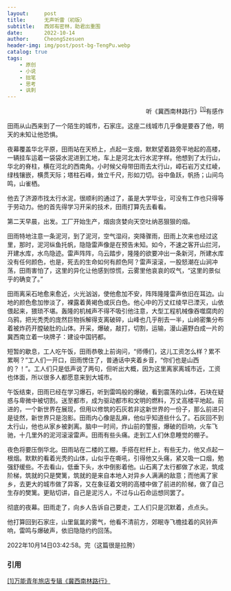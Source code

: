 ```yaml
---
layout:     post
title:      无声听雷（初版）
subtitle:   西郊有密林，助君出重围
date:       2022-10-14
author:     CheongSzesuen
header-img: img/post/post-bg-TengPu.webp
catalog: true
tags:
    - 原创
    - 小说
    - 拙笔
    - 思考
    - 讽刺
---
```

<p align="right">听《冀西南林路行》<sup><a href="#ref1">[1]</a></sup>有感作</p>
田雨从山西来到了一个陌生的城市，石家庄。这座二线城市几乎像是要吞了他，明天的未知让他恐惧。


夜幕覆盖华北平原，田雨站在天桥上，点起一支烟，默默望着路旁平地起的高楼，一辆挂车运着一袋袋水泥进到工地，车上是河北太行水泥字样。他想到了太行山，华北的脊柱，横在河北的西南角。小时候父母带田雨去太行山，嶂石岩万丈红崚，绿栈镶嵌，横贯天际；塔柱石峰，耸立千尺，形如刀切。谷中鱼跃，帆扬；山间鸟鸣，山雀栖。


他去了济源市找太行水泥，很顺利的通过了，虽是大学毕业，可没有工作也只得等于劳动力。他的首先得学习开采的技术，田雨打算先去看看。


第二天早晨，出发。工厂开始生产，烟囱贪婪向天空吐纳恶狠狠的烟。


田雨特地注意一条泥河，到了泥河，空气湿闷，突降骤雨，田雨上次来也经过这里，那时，泥河纵鱼托帆，隐隐雷声像是在预告未知。如今，不速之客开山拦河，开建水库，水鸟隐迹。雷声阵阵，乌云踏步，隆隆的欲要冲出一条新河，所建水库没有任何颜色，也是，死去的生命如何有颜色阿？雷声滚滚，一股怒潮在山涧冲荡，田雨害怕了，这里的异化让他感到惊慌，云雾里他哀哀的叹气，“这里的景似乎的确变了。”


田雨离采石地愈来愈近，火光汹汹，使他愈加不安，阵阵隆隆雷声依旧在耳边。山地的颜色愈加惨淡了，裸露着黄褐色或灰白色。他心中的万丈红绫早已湮灭，山依偎起来，猥琐不堪。轰隆的机械声不得不吸引他注意，大型工程机械像吞噬腐肉的乌鸦，把光秃秃的庞然巨物拆解得支离破碎，山峰也几乎削去一半，山岭密集分布着被炸药开膛破肚的山体。开采，爆破，敲打，切割，运输，漫山遍野白成一片的冀西南立着一块牌子：建设中国钙都。


短暂的歇息，工人吃午饭，田雨恭敬上前询问，“师傅们，这儿工资怎么样？累不累啊？”工人们一开口，田雨愣住了，普通话中夹着乡音，“你们也是山西的？！”。工人们只是低声说了两句，但听出大概，因为这里离家离城市近，工资也体面，所以很多人都愿意来到大城市。


午饭结束，田雨已经在学习爆石，听到雷鸣般的爆破，看到震荡的山体，石块在疑惑与卑微中被切割。送至都市，成为驱动都市和文明的燃料，万丈高楼平地起。前进的，一个新世界在展现，但用以修筑的石灰若非这新世界的一份子，那么前进只是徒然，新世界只是泡影。田雨内心像是乱麻，他似乎知道些什么了。石灰回不到太行山，他也从家乡被剥离。脑中一时间，炸山前的警报，爆破的巨响，火车飞驰，十几里外的泥河滚滚雷声。田雨有些头痛。走到工人们休息睡觉的棚子。


夜色将要压倒华北。田雨站在二楼的工棚，手搭在栏杆上，有些无力，他又点起一根烟。默默的看着光秃的山体，山似乎在嘶吼，引得他又头痛，紧又吸一口烟，勉强舒缓些。不去看山，低垂下头，水中倒影着他。山石离了太行都做了水泥，筑成阶梯，筑就的只是樊篱，筑就的是来自本地人对异乡人满满的敌意；而他离了家乡，去更大的城市做了异客，又在象征着文明的高楼中做了前进的阶梯，做了自己生存的樊篱。更贴切讲，自己是泥污人，不过与山石命运想同罢了。


彻底的夜幕。田雨走了，向乡人告诉自己要走，工人们只是沉默着，点点头。


他打算回到石家庄，山里氤氲的雾气，他看不清前方，郊眠寺飞檐挂着的风铃声响，雷鸣与爆破声，依旧隐隐约约回荡。


2022年10月14日03:42:58。完（这篇很是拉胯）

        
### 引用
<a name = "ref1" href="https://music.163.com/#/album?id=120605500">[1]万能青年旅店专辑《冀西南林路行》</a>